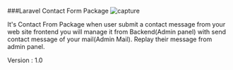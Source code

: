 ###Laravel Contact Form Package
![capture](https://user-images.githubusercontent.com/29582239/53131105-19756000-3596-11e9-95c8-195727820942.PNG)

It's Contact From Package when user submit a contact message from your web site frontend you will manage it from Backend(Admin panel) with send contact message of your mail(Admin Mail). 
Replay their message from admin panel.

Version : 1.0 
